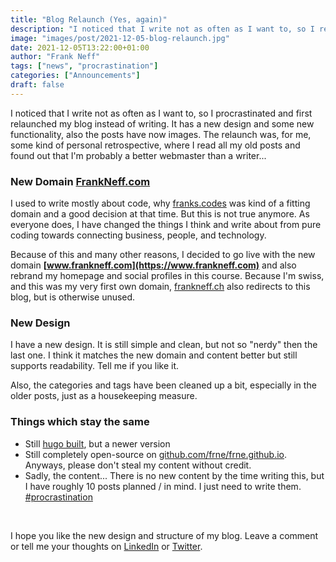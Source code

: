 ```yaml
---
title: "Blog Relaunch (Yes, again)"
description: "I noticed that I write not as often as I want to, so I relaunched my blog instead of writing..."
image: "images/post/2021-12-05-blog-relaunch.jpg"
date: 2021-12-05T13:22:00+01:00
author: "Frank Neff"
tags: ["news", "procrastination"]
categories: ["Announcements"]
draft: false
---
```


I noticed that I write not as often as I want to, so I procrastinated and first relaunched my blog instead of writing. 
It has a new design and some new functionality, also the posts have now images. The relaunch was, for me, some kind of 
personal retrospective, where I read all my old posts and found out that I'm probably a better webmaster than a writer...

<!--more-->

### New Domain [FrankNeff.com](https://www.frankneff.com)

I used to write mostly about code, why [franks.codes](https://www.franks.codes) was kind of a fitting domain and a good 
decision at that time. But this is not true anymore. As everyone does, I have changed the things I think and write about 
from pure coding towards connecting business, people, and technology.

Because of this and many other reasons, I decided to go live with the new domain **[www.frankneff.com](https://www.frankneff.com)**
and also rebrand my homepage and social profiles in this course. Because I'm swiss, and this was my very first own 
domain, [frankneff.ch](https://frankneff.ch) also redirects to this blog, but is otherwise unused.

### New Design

I have a new design. It is still simple and clean, but not so "nerdy" then the last one. I think it matches the new 
domain and content better but still supports readability. Tell me if you like it.

Also, the categories and tags have been cleaned up a bit, especially in the older posts, just as a housekeeping measure.

### Things which stay the same

- Still [hugo built](https://gethugo.io), but a newer version
- Still completely open-source on [github.com/frne/frne.github.io](https://github.com/frne/frne.github.io).
  Anyways, please don't steal my content without credit.
- Sadly, the content... There is no new content by the time writing this, but I have roughly 10 posts planned / in mind. 
  I just need to write them. [#procrastination](http://localhost:1313/tags/procrastination/)

<br>

I hope you like the new design and structure of my blog. Leave a comment or tell me your thoughts on 
[LinkedIn](https://www.linkedin.com/in/frankneff/) or [Twitter](https://twitter.com/frank_neff).